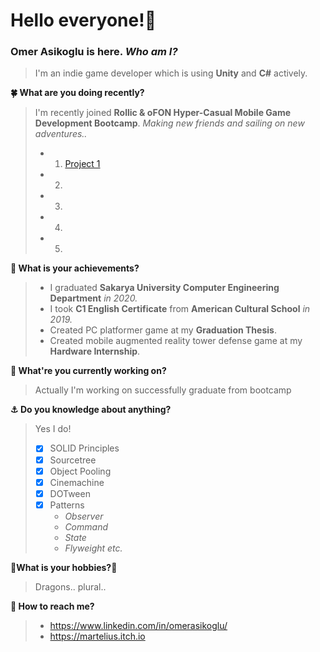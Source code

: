 # Hello everyone!:mage:
### Omer Asikoglu is here. ***Who am I?***
>I'm an indie game developer which is using **Unity** and **C#** actively.

**:four_leaf_clover: What are you doing recently?**
>I'm recently joined **Rollic & oFON Hyper-Casual Mobile Game Development Bootcamp**. _Making new friends and sailing on new adventures.._
>- 1) [Project 1](https://drive.google.com/file/d/1eHmsuyqpdO4nrmYG2zQ_ZEYlxum4Fv_f/view)
>- 2)
>- 3)
>- 4)
>- 5)

**:rainbow: What is your achievements?**
>- I graduated **Sakarya University Computer Engineering Department** _in 2020._
>- I took **C1 English Certificate** from **American Cultural School** _in 2019._
>- Created PC platformer game at my **Graduation Thesis**.
>- Created mobile augmented reality tower defense game at my **Hardware Internship**.

**:whale2: What're you currently working on?**
>Actually I'm working on successfully graduate from bootcamp

**:anchor: Do you knowledge about anything?**
 
 >Yes I do!
 >- [x] SOLID Principles 
 >- [X] Sourcetree
 >- [x] Object Pooling
 >- [x] Cinemachine
 >- [x] DOTween
 >- [x] Patterns
 >   - _Observer_
 >   - _Command_
 >   - _State_
 >   - _Flyweight etc._

**:dragon_face:What is your hobbies?:dragon_face:**
> Dragons.. plural..

**:tropical_fish: How to reach me?**
>- https://www.linkedin.com/in/omerasikoglu/
>- https://martelius.itch.io

